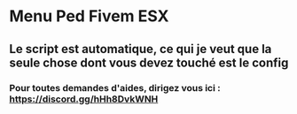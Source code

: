 # Menu Ped Fivem ESX

## Le script est automatique, ce qui je veut que la seule chose dont vous devez touché est le config

### Pour toutes demandes d'aides, dirigez vous ici : https://discord.gg/hHh8DvkWNH
